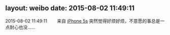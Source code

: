 layout: weibo
date: 2015-08-02 11:49:11
---
2015-08-02 11:49:11  &nbsp;&nbsp;&nbsp;&nbsp;&nbsp;&nbsp; 来自 <a href="sinaweibo://customweibosource" rel="nofollow">iPhone 5s</a>
突然觉得好烦好烦，不意愿的事总是一点耐心也没…… ​​​
